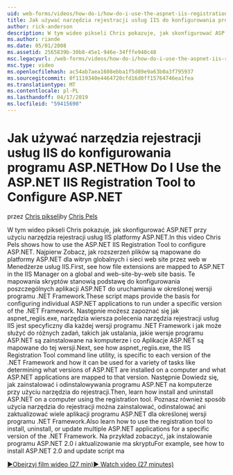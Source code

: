 ```yaml
---
uid: web-forms/videos/how-do-i/how-do-i-use-the-aspnet-iis-registration-tool-to-configure-aspnet
title: Jak używać narzędzia rejestracji usług IIS do konfigurowania programu ASP.NET | Dokumentacja firmy Microsoft
author: rick-anderson
description: W tym wideo pikseli Chris pokazuje, jak skonfigurować ASP.NET przy użyciu narzędzia rejestracji usług IIS platformy ASP.NET. Najpierw Zobacz, jak rozszerzeń plików są mapowane do ASP.NET...
ms.author: riande
ms.date: 05/01/2008
ms.assetid: 2565839b-30b8-45e1-946e-34fffe940c48
msc.legacyurl: /web-forms/videos/how-do-i/how-do-i-use-the-aspnet-iis-registration-tool-to-configure-aspnet
msc.type: video
ms.openlocfilehash: ac54ab7aea1608ebba1f5d89e9a63b0a3f795937
ms.sourcegitcommit: 0f1119340e4464720cfd16d0ff15764746ea1fea
ms.translationtype: MT
ms.contentlocale: pl-PL
ms.lasthandoff: 04/17/2019
ms.locfileid: "59415690"
---
```

# <a name="how-do-i-use-the-aspnet-iis-registration-tool-to-configure-aspnet"></a><span data-ttu-id="f2582-104">Jak używać narzędzia rejestracji usług IIS do konfigurowania programu ASP.NET</span><span class="sxs-lookup"><span data-stu-id="f2582-104">How Do I Use the ASP.NET IIS Registration Tool to Configure ASP.NET</span></span>

<span data-ttu-id="f2582-105">przez [Chris pikseli](https://twitter.com/chrispels)</span><span class="sxs-lookup"><span data-stu-id="f2582-105">by [Chris Pels](https://twitter.com/chrispels)</span></span>

<span data-ttu-id="f2582-106">W tym wideo pikseli Chris pokazuje, jak skonfigurować ASP.NET przy użyciu narzędzia rejestracji usług IIS platformy ASP.NET.</span><span class="sxs-lookup"><span data-stu-id="f2582-106">In this video Chris Pels shows how to use the ASP.NET IIS Registration Tool to configure ASP.NET.</span></span> <span data-ttu-id="f2582-107">Najpierw Zobacz, jak rozszerzeń plików są mapowane do platformy ASP.NET dla witryn globalnych i sieci web site przez web w Menedżerze usług IIS.</span><span class="sxs-lookup"><span data-stu-id="f2582-107">First, see how file extensions are mapped to ASP.NET in the IIS Manager on a global and web-site-by-web site basis.</span></span> <span data-ttu-id="f2582-108">Te mapowania skryptów stanowią podstawę do konfigurowania poszczególnych aplikacji ASP.NET do uruchamiania w określonej wersji programu .NET Framework.</span><span class="sxs-lookup"><span data-stu-id="f2582-108">These script maps provide the basis for configuring individual ASP.NET applications to run under a specific version of the .NET Framework.</span></span> <span data-ttu-id="f2582-109">Następnie możesz zapoznać się jak aspnet\_regiis.exe, narzędzia wiersza polecenia narzędzia rejestracji usług IIS jest specyficzny dla każdej wersji programu .NET Framework i jak może służyć do różnych zadań, takich jak ustalania, jakie wersje programu ASP.NET są zainstalowane na komputerze i co Aplikacje ASP.NET są mapowane do tej wersji.</span><span class="sxs-lookup"><span data-stu-id="f2582-109">Next, see how aspnet\_regiis.exe, the IIS Registration Tool command line utility, is specific to each version of the .NET Framework and how it can be used for a variety of tasks like determining what versions of ASP.NET are installed on a computer and what ASP.NET applications are mapped to that version.</span></span> <span data-ttu-id="f2582-110">Następnie Dowiedz się, jak zainstalować i odinstalowywania programu ASP.NET na komputerze przy użyciu narzędzia do rejestracji.</span><span class="sxs-lookup"><span data-stu-id="f2582-110">Then, learn how install and uninstall ASP.NET on a computer using the registration tool.</span></span> <span data-ttu-id="f2582-111">Poznasz również sposób użycia narzędzia do rejestracji można zainstalować, odinstalować ani zaktualizować wiele aplikacji programu ASP.NET dla określonej wersji programu .NET Framework.</span><span class="sxs-lookup"><span data-stu-id="f2582-111">Also learn how to use the registration tool to install, uninstall, or update multiple ASP.NET applications for a specific version of the .NET Framework.</span></span> <span data-ttu-id="f2582-112">Na przykład zobaczyć, jak instalowanie programu ASP.NET 2.0 i aktualizowanie ma skryptu</span><span class="sxs-lookup"><span data-stu-id="f2582-112">For example, see how to install ASP.NET 2.0 and update script ma</span></span>

[<span data-ttu-id="f2582-113">&#9654;Obejrzyj film wideo (27 min)</span><span class="sxs-lookup"><span data-stu-id="f2582-113">&#9654; Watch video (27 minutes)</span></span>](https://channel9.msdn.com/Blogs/ASP-NET-Site-Videos/how-do-i-use-the-aspnet-iis-registration-tool-to-configure-aspnet)
